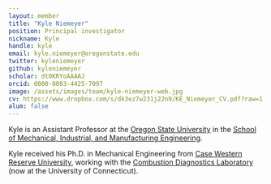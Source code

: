 ```yaml
---
layout: member
title: "Kyle Niemeyer"
position: Principal investigator
nickname: Kyle
handle: kyle
email: kyle.niemeyer@oregonstate.edu
twitter: kyleniemeyer
github: kyleniemeyer
scholar: dt0KRYoAAAAJ
orcid: 0000-0003-4425-7097
image: /assets/images/team/kyle-niemeyer-web.jpg
cv: https://www.dropbox.com/s/dk3ez7w231j22n9/KE_Niemeyer_CV.pdf?raw=1
alum: false
---
```

Kyle is an Assistant Professor at the [Oregon State University] in the [School of Mechanical, Industrial, and Manufacturing Engineering].

Kyle received his Ph.D. in Mechanical Engineering from [Case Western Reserve University], working with the [Combustion Diagnostics Laboratory] (now at the University of Connecticut).


[Oregon State University]: http://oregonstate.edu/
[School of Mechanical, Industrial, and Manufacturing Engineering]: http://mime.oregonstate.edu
[Case Western Reserve University]: https://case.edu
[Combustion Diagnostics Laboratory]: http://combdiaglab.engr.uconn.edu

